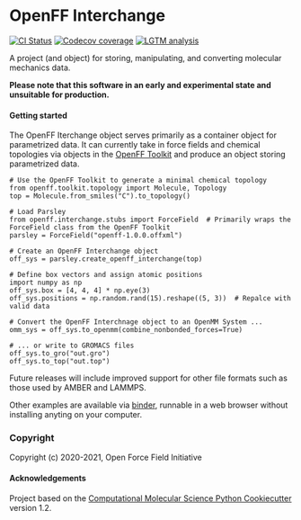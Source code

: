 OpenFF Interchange
==================
[//]: # (Badges)
[![CI Status](https://github.com/openforcefield/openff-interchange/workflows/ci/badge.svg)](https://github.com/openforcefield/openff-interchange/actions?query=branch%3Amaster+workflow%3Aci)  [![Codecov coverage](https://img.shields.io/codecov/c/github/openforcefield/openff-interchange.svg?logo=Codecov&logoColor=white)](https://codecov.io/gh/openforcefield/openff-interchange) [![LGTM analysis](https://img.shields.io/lgtm/grade/python/g/openforcefield/openff-interchange.svg?logo=lgtm&logoWidth=18)](https://lgtm.com/projects/g/openforcefield/openff-interchange/context:python)

A project (and object) for storing, manipulating, and converting molecular mechanics data.

**Please note that this software in an early and experimental state and unsuitable for production.**

#### Getting started

The OpenFF Iterchange object serves primarily as a container object for parametrized data. It can currently take in force fields
and chemical topologies via objects in the [OpenFF Toolkit](https://open-forcefield-toolkit.readthedocs.io/) and produce
an object storing parametrized data.

```python3
# Use the OpenFF Toolkit to generate a minimal chemical topology
from openff.toolkit.topology import Molecule, Topology
top = Molecule.from_smiles("C").to_topology()

# Load Parsley
from openff.interchange.stubs import ForceField  # Primarily wraps the ForceField class from the OpenFF Toolkit
parsley = ForceField("openff-1.0.0.offxml")

# Create an OpenFF Interchange object
off_sys = parsley.create_openff_interchange(top)

# Define box vectors and assign atomic positions
import numpy as np
off_sys.box = [4, 4, 4] * np.eye(3)
off_sys.positions = np.random.rand(15).reshape((5, 3))  # Repalce with valid data

# Convert the OpenFF Interchnage object to an OpenMM System ...
omm_sys = off_sys.to_openmm(combine_nonbonded_forces=True)

# ... or write to GROMACS files
off_sys.to_gro("out.gro")
off_sys.to_top("out.top")
```

Future releases will include improved support for other file formats such as those used by AMBER and LAMMPS.

Other examples are available via [binder](https://mybinder.org/v2/gh/openforcefield/openff-interchange/master?filepath=%2Fexamples%2F), runnable in a web browser without installing anyting on your computer.

### Copyright

Copyright (c) 2020-2021, Open Force Field Initiative


#### Acknowledgements

Project based on the [Computational Molecular Science Python Cookiecutter](https://github.com/molssi/cookiecutter-cms) version 1.2.
